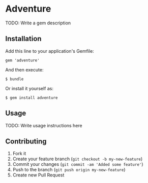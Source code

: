 # Adventure

TODO: Write a gem description

## Installation

Add this line to your application's Gemfile:

    gem 'adventure'

And then execute:

    $ bundle

Or install it yourself as:

    $ gem install adventure

## Usage

TODO: Write usage instructions here

## Contributing

1. Fork it
2. Create your feature branch (`git checkout -b my-new-feature`)
3. Commit your changes (`git commit -am 'Added some feature'`)
4. Push to the branch (`git push origin my-new-feature`)
5. Create new Pull Request
